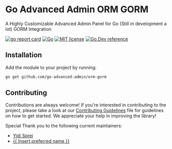 # Go Advanced Admin ORM GORM

A Highly Customizable Advanced Admin Panel for Go (Still in development a lot) GORM Integration

[![go report card](https://goreportcard.com/badge/github.com/go-advanced-admin/orm-gorm "go report card")](https://goreportcard.com/report/github.com/go-advanced-admin/orm-gorm)
[![Go](https://github.com/go-advanced-admin/orm-gorm/actions/workflows/tests.yml/badge.svg)](https://github.com/go-advanced-admin/orm-gorm/actions/workflows/tests.yml)
[![MIT license](https://img.shields.io/badge/license-MIT-brightgreen.svg)](https://opensource.org/licenses/MIT)
[![Go.Dev reference](https://img.shields.io/badge/go.dev-reference-blue?logo=go&logoColor=white)](https://pkg.go.dev/github.com/go-advanced-admin/orm-gorm?tab=doc)

## Installation

Add the module to your project by running:

```sh
go get github.com/go-advanced-admin/orm-gorm
```

## Contributing
Contributions are always welcome! If you're interested in contributing to the project, please take a look at our [Contributing Guidelines](CONTRIBUTING.md) file for guidelines on how to get started. We appreciate your help in improving the library!

Special Thank you to the following current maintainers:
- [Yidi Sprei](https://github.com/YidiDev)
- [{{ Insert preferred name }}](https://github.com/coal-rock)